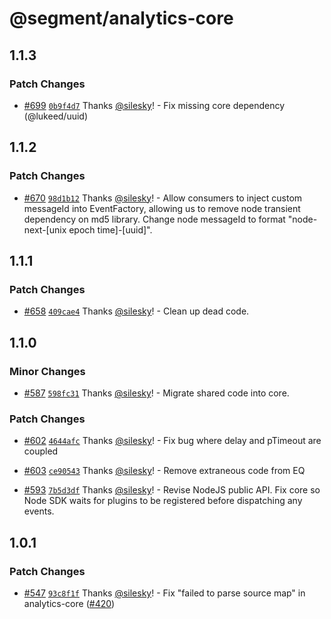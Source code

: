 # @segment/analytics-core

## 1.1.3

### Patch Changes

- [#699](https://github.com/segmentio/analytics-next/pull/699) [`0b9f4d7`](https://github.com/segmentio/analytics-next/commit/0b9f4d7e82662f7d5fda3590e93b10b3fd2e9833) Thanks [@silesky](https://github.com/silesky)! - Fix missing core dependency (@lukeed/uuid)

## 1.1.2

### Patch Changes

- [#670](https://github.com/segmentio/analytics-next/pull/670) [`98d1b12`](https://github.com/segmentio/analytics-next/commit/98d1b127082f5fc7904980a561220c64c26edff3) Thanks [@silesky](https://github.com/silesky)! - Allow consumers to inject custom messageId into EventFactory, allowing us to remove node transient dependency on md5 library. Change node messageId to format "node-next-[unix epoch time]-[uuid]".

## 1.1.1

### Patch Changes

- [#658](https://github.com/segmentio/analytics-next/pull/658) [`409cae4`](https://github.com/segmentio/analytics-next/commit/409cae4b9ac404277aa44bab7428186129b42a35) Thanks [@silesky](https://github.com/silesky)! - Clean up dead code.

## 1.1.0

### Minor Changes

- [#587](https://github.com/segmentio/analytics-next/pull/587) [`598fc31`](https://github.com/segmentio/analytics-next/commit/598fc318a457ac6e5b04d04406f8d836d83763a4) Thanks [@silesky](https://github.com/silesky)! - Migrate shared code into core.

### Patch Changes

- [#602](https://github.com/segmentio/analytics-next/pull/602) [`4644afc`](https://github.com/segmentio/analytics-next/commit/4644afc5be2dac90465e16a485ef5c34ff694da3) Thanks [@silesky](https://github.com/silesky)! - Fix bug where delay and pTimeout are coupled

* [#603](https://github.com/segmentio/analytics-next/pull/603) [`ce90543`](https://github.com/segmentio/analytics-next/commit/ce905439355c1cbd306535600bf356710be147de) Thanks [@silesky](https://github.com/silesky)! - Remove extraneous code from EQ

- [#593](https://github.com/segmentio/analytics-next/pull/593) [`7b5d3df`](https://github.com/segmentio/analytics-next/commit/7b5d3df8d7d8e479d1dda4557297baedb3cdcf6f) Thanks [@silesky](https://github.com/silesky)! - Revise NodeJS public API. Fix core so Node SDK waits for plugins to be registered before dispatching any events.

## 1.0.1

### Patch Changes

- [#547](https://github.com/segmentio/analytics-next/pull/547) [`93c8f1f`](https://github.com/segmentio/analytics-next/commit/93c8f1f7dabe6fca5bd0f8f9f0cc0c0e14cd2128) Thanks [@silesky](https://github.com/silesky)! - Fix "failed to parse source map" in analytics-core ([#420](https://github.com/segmentio/analytics-next/issues/420))

